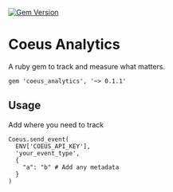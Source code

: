 [![Gem Version](https://badge.fury.io/rb/coeus_analytics.svg)](https://badge.fury.io/rb/coeus_analytics)

# Coeus Analytics
A ruby gem to track and measure what matters. 
```
gem 'coeus_analytics', '~> 0.1.1'
```

## Usage
Add where you need to track 
```
Coeus.send_event(
  ENV['COEUS_API_KEY'],
  'your_event_type',
  {
    "a": "b" # Add any metadata
  }
)
```